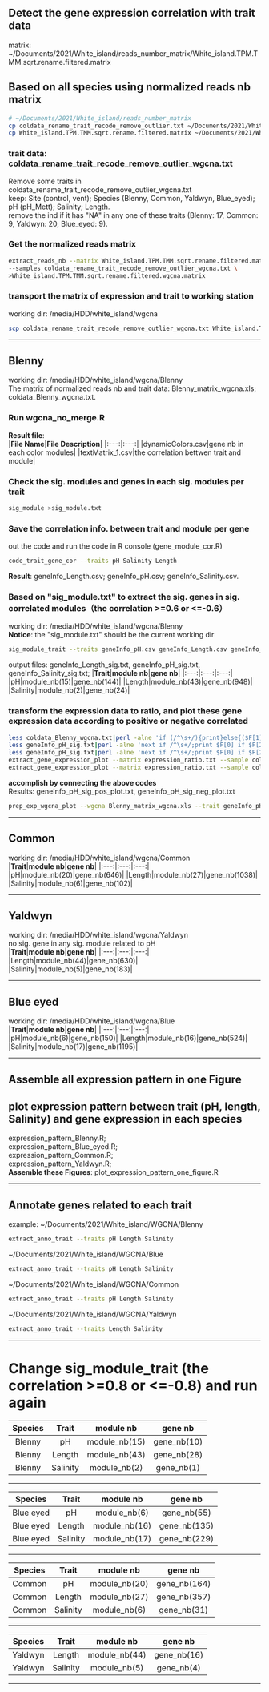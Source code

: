Detect the gene expression correlation with trait data
------------------------------------------------------
matrix: ~/Documents/2021/White_island/reads_number_matrix/White_island.TPM.TMM.sqrt.rename.filtered.matrix    
## Based on all species using normalized reads nb matrix
```bash
# ~/Documents/2021/White_island/reads_number_matrix
cp coldata_rename_trait_recode_remove_outlier.txt ~/Documents/2021/White_island/WGCNA/coldata_rename_trait_recode_remove_outlier_wgcna.txt
cp White_island.TPM.TMM.sqrt.rename.filtered.matrix ~/Documents/2021/White_island/WGCNA/
```
### trait data: coldata_rename_trait_recode_remove_outlier_wgcna.txt  
Remove some traits in coldata_rename_trait_recode_remove_outlier_wgcna.txt  
keep: Site (control, vent); Species (Blenny, Common, Yaldwyn, Blue_eyed); pH (pH_Mett);	Salinity;	Length.   
remove the ind if it has "NA" in any one of these traits (Blenny: 17, Common: 9, Yaldwyn: 20, Blue_eyed: 9).   
### Get the normalized reads matrix
```bash
extract_reads_nb --matrix White_island.TPM.TMM.sqrt.rename.filtered.matrix \
--samples coldata_rename_trait_recode_remove_outlier_wgcna.txt \
>White_island.TPM.TMM.sqrt.rename.filtered.wgcna.matrix
```
### transport the matrix of expression and trait to working station
working dir: /media/HDD/white_island/wgcna  
```bash
scp coldata_rename_trait_recode_remove_outlier_wgcna.txt White_island.TPM.TMM.sqrt.rename.filtered.wgcna.matrix Kang@147.8.76.231:/media/HDD/white_island/wgcna
```

***
## Blenny  
working dir: /media/HDD/white_island/wgcna/Blenny  
The matrix of normalized reads nb and trait data: Blenny_matrix_wgcna.xls; coldata_Blenny_wgcna.txt.  
### Run wgcna_no_merge.R
**Result file**:  
|**File Name**|**File Description**|
|:---:|:---:|
|dynamicColors.csv|gene nb in each color modules|
|textMatrix_1.csv|the correlation bettwen trait and module|
### Check the sig. modules and genes in each sig. modules per trait
```bash
sig_module >sig_module.txt
```
### Save the correlation info. between trait and module per gene
out the code and run the code in R console (gene_module_cor.R)
```bash
code_trait_gene_cor --traits pH Salinity Length
```
**Result**: geneInfo_Length.csv; geneInfo_pH.csv; geneInfo_Salinity.csv.  
### Based on "sig_module.txt" to extract the sig. genes in sig. correlated modules（the correlation >=0.6 or <=-0.6）
working dir: /media/HDD/white_island/wgcna/Blenny    
**Notice**: the "sig_module.txt" should be the current working dir  
```bash
sig_module_trait --traits geneInfo_pH.csv geneInfo_Length.csv geneInfo_Salinity.csv
```
output files: geneInfo_Length_sig.txt, geneInfo_pH_sig.txt, geneInfo_Salinity_sig.txt;
|**Trait**|**module nb**|**gene nb**|
|:---:|:---:|:---:|
|pH|module_nb(15)|gene_nb(144)|
|Length|module_nb(43)|gene_nb(948)|
|Salinity|module_nb(2)|gene_nb(24)|
### transform the expression data to ratio, and plot these gene expression data according to positive or negative correlated
```bash
less coldata_Blenny_wgcna.txt|perl -alne 'if (/^\s+/){print}else{($F[1]==1)?($F[1]="vent"):($F[1]="control");print join("\t",@F)}' >coldata_Blenny.txt
less geneInfo_pH_sig.txt|perl -alne 'next if /^\s+/;print $F[0] if $F[2]>0' >geneInfo_pH_sig_pos.txt
less geneInfo_pH_sig.txt|perl -alne 'next if /^\s+/;print $F[0] if $F[2]<0' >geneInfo_pH_sig_neg.txt
extract_gene_expression_plot --matrix expression_ratio.txt --sample coldata_Blenny.txt --gene geneInfo_pH_sig_pos.txt --col1 Site --order1 control vent >pH_sig_pos.plot.txt
extract_gene_expression_plot --matrix expression_ratio.txt --sample coldata_Blenny.txt --gene geneInfo_pH_sig_neg.txt --col1 Site --order1 control vent >pH_sig_neg.plot.txt
```
**accomplish by connecting the above codes**  
Results: geneInfo_pH_sig_pos_plot.txt, geneInfo_pH_sig_neg_plot.txt
```bash
prep_exp_wgcna_plot --wgcna Blenny_matrix_wgcna.xls --trait geneInfo_pH_sig.txt --sample coldata_Blenny.txt
```
***
## Common
working dir: /media/HDD/white_island/wgcna/Common    
|**Trait**|**module nb**|**gene nb**|
|:---:|:---:|:---:|
|pH|module_nb(20)|gene_nb(646)|
|Length|module_nb(27)|gene_nb(1038)|
|Salinity|module_nb(6)|gene_nb(102)|
***
## Yaldwyn
working dir: /media/HDD/white_island/wgcna/Yaldwyn    
no sig. gene in any sig. module related to pH  
|**Trait**|**module nb**|**gene nb**|
|:---:|:---:|:---:|
|Length|module_nb(44)|gene_nb(630)|
|Salinity|module_nb(5)|gene_nb(183)|
***
## Blue eyed
working dir: /media/HDD/white_island/wgcna/Blue   
|**Trait**|**module nb**|**gene nb**|
|:---:|:---:|:---:|
|pH|module_nb(6)|gene_nb(150)|
|Length|module_nb(16)|gene_nb(524)|
|Salinity|module_nb(17)|gene_nb(1195)|
***
## Assemble all expression pattern in one Figure
## plot expression pattern between trait (pH, length, Salinity) and gene expression in each species
expression_pattern_Blenny.R;   
expression_pattern_Blue_eyed.R;   
expression_pattern_Common.R;   
expression_pattern_Yaldwyn.R;  
**Assemble these Figures**: plot_expression_pattern_one_figure.R  
***
## Annotate genes related to each trait
example: ~/Documents/2021/White_island/WGCNA/Blenny    
```bash
extract_anno_trait --traits pH Length Salinity
```
~/Documents/2021/White_island/WGCNA/Blue  
```bash
extract_anno_trait --traits pH Length Salinity
```
~/Documents/2021/White_island/WGCNA/Common  
```bash
extract_anno_trait --traits pH Length Salinity
```
~/Documents/2021/White_island/WGCNA/Yaldwyn
```bash
extract_anno_trait --traits Length Salinity
```
***
# Change sig_module_trait (the correlation >=0.8 or <=-0.8) and run again
|**Species**|**Trait**|**module nb**|**gene nb**|
|:---:|:---:|:---:|:---:|
|Blenny|pH|module_nb(15)|gene_nb(10)|
|Blenny|Length|module_nb(43)|gene_nb(28)|
|Blenny|Salinity|module_nb(2)|gene_nb(1)|
***
|**Species**|**Trait**|**module nb**|**gene nb**|
|:---:|:---:|:---:|:---:|
|Blue eyed|pH|module_nb(6)|gene_nb(55)|
|Blue eyed|Length|module_nb(16)|gene_nb(135)|
|Blue eyed|Salinity|module_nb(17)|gene_nb(229)|
***
|**Species**|**Trait**|**module nb**|**gene nb**|
|:---:|:---:|:---:|:---:|
|Common|pH|module_nb(20)|gene_nb(164)|
|Common|Length|module_nb(27)|gene_nb(357)|
|Common|Salinity|module_nb(6)|gene_nb(31)|
***
|**Species**|**Trait**|**module nb**|**gene nb**|
|:---:|:---:|:---:|:---:|
|Yaldwyn|Length|module_nb(44)|gene_nb(16)|
|Yaldwyn|Salinity|module_nb(5)|gene_nb(4)|
***
